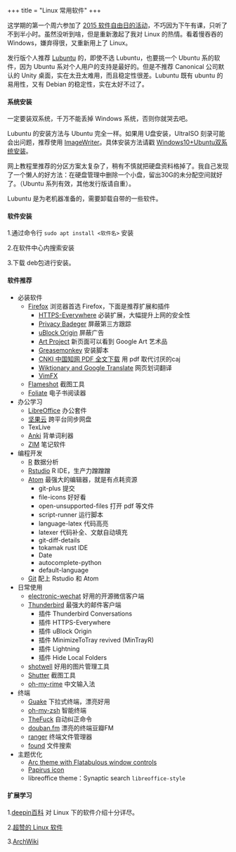 +++
title = "Linux 常用软件"
+++

这学期的第一个周六参加了 [2015 软件自由日的活动](https://www.tuna.moe/event/2015/sfd2015/)，不巧因为下午有课，只听了不到半小时。虽然没听到啥，但是重新激起了我对 Linux 的热情。看着慢吞吞的 Windows，嫌弃得很，又重新用上了 Linux。

发行版个人推荐 [Lubuntu](http://lubuntu.net/) 的，即使不选 Lubuntu，也要挑一个 Ubuntu 系的软件，因为 Ubuntu 系对个人用户的支持是最好的。但是不推荐 Canonical 公司默认的 Unity 桌面，实在太丑太难用，而且稳定性很差。Lubuntu 既有 ubuntu 的易用性，又有 Debian 的稳定性，实在太好不过了。

#### 系统安装

一定要装双系统，千万不能丢掉 Windows 系统，否则你就哭去吧。

Lubuntu 的安装方法与 Ubuntu 完全一样。如果用 U盘安装，UltraISO 刻录可能会出问题，推荐使用 [ImageWriter](https://launchpad.net/win32-image-writer)。具体安装方法请戳 [Windows10+Ubuntu双系统安装](http://www.jianshu.com/p/2eebd6ad284d)。

网上教程里推荐的分区方案太复杂了，稍有不慎就把硬盘资料格掉了。我自己发现了一个懒人的好方法：在硬盘管理中删除一个小盘，留出30G的未分配空间就好了。（Ubuntu 系列有效，其他发行版请自重）。

Lubuntu 是为老机器准备的，需要卸载自带的一些软件。

#### 软件安装

1.通过命令行 `sudo apt install <软件名>` 安装

2.在软件中心内搜索安装

3.下载 deb包进行安装。

#### 软件推荐

- 必装软件
  - [Firefox](https://www.mozilla.org/en-US/firefox/new/) 浏览器首选 Firefox，下面是推荐扩展和插件
    - [HTTPS-Everywhere](https://addons.mozilla.org/en-US/firefox/addon/https-everywhere) 必装扩展，大幅提升上网的安全性
    - [Privacy Badeger](https://addons.mozilla.org/en-US/firefox/addon/privacy-badger-firefox/) 屏蔽第三方跟踪
    + [uBlock Origin](https://addons.mozilla.org/en-US/firefox/addon/ublock-origin/) 屏蔽广告
    + [Art Project](https://addons.mozilla.org/en-US/firefox/addon/art-project) 新页面可以看到 Google Art 艺术品
    + [Greasemonkey](https://addons.mozilla.org/en-US/firefox/addon/greasemonkey) 安装脚本
    + [CNKI 中国知网 PDF 全文下载](http://blog.yuelong.info/post/cnki-pdf-js.html) 用 pdf 取代讨厌的caj
    + [Wiktionary and Google Translate](https://addons.mozilla.org/en-US/firefox/addon/google-dictionary-and-google-t/) 网页划词翻译
    + [VimFX](https://addons.mozilla.org/en-US/firefox/addon/vimfx/)
  - [Flameshot](https://flameshot.org/) 截图工具
  - [Foliate](https://johnfactotum.github.io/foliate/) 电子书阅读器
- 办公学习
  - [LibreOffice](https://zh-cn.libreoffice.org/) 办公套件
  - [坚果云](https://www.jianguoyun.com/) 跨平台同步网盘
  - TexLive
  - [Anki](http://ankisrs.net/) 背单词利器
  + [ZIM](http://zim-wiki.org/) 笔记软件
- 编程开发
  - [R](https://www.r-project.org) 数据分析
  - [Rstudio](https://www.rstudio.com) R IDE，生产力蹭蹭蹭
  + [Atom](https://atom.io/) 最强大的编辑器，就是有点耗资源
    + git-plus 提交
    + file-icons 好好看
    + open-unsupported-files 打开 pdf 等文件
    + script-runner 运行脚本
    + language-latex 代码高亮
    + latexer 代码补全、文献自动填充
    + git-diff-details
    + tokamak rust IDE
    + Date
    + autocomplete-python
    + default-language
  + [Git](https://git-scm.com/) 配上 Rstudio 和 Atom
- 日常使用
  + [electronic-wechat](https://github.com/geeeeeeeeek/electronic-wechat) 好用的开源微信客户端
  + [Thunderbird](https://www.mozilla.org/en-US/thunderbird/) 最强大的邮件客户端
    + 插件 Thunderbird Conversations
    + 插件 HTTPS-Everywhere
    + 插件 uBlock Origin
    + 插件 MinimizeToTray revived (MinTrayR)
    + 插件 Lightning
    + 插件 Hide Local Folders
  + [shotwell](https://wiki.gnome.org/Apps/Shotwell) 好用的图片管理工具
  + [Shutter](http://shutter-project.org/) 截图工具
  + [oh-my-rime](https://github.com/Mintimate/oh-my-rime) 中文输入法
- 终端
  + [Guake](http://guake.org/) 下拉式终端，漂亮好用
  + [oh-my-zsh](https://github.com/robbyrussell/oh-my-zsh) 智能终端
  + [TheFuck](https://github.com/nvbn/thefuck) 自动纠正命令
  - [douban.fm](https://github.com/taizilongxu/douban.fm) 漂亮的终端豆瓣FM
  - [ranger](http://ranger.nongnu.org/index.html) 终端文件管理器
  - [found](https://github.com/liancheng/found) 文件搜索
- 主题优化
  + [Arc theme with Flatabulous window controls](https://github.com/andreisergiu98/arc-flatabulous-theme)
  + [Papirus icon](https://github.com/PapirusDevelopmentTeam/papirus-icon-theme-gtk/)
  + libreoffice theme：Synaptic search `libreoffice-style`

#### 扩展学习

1.[deepin百科](https://wiki.deepin.org/index.php?title=%E9%A6%96%E9%A1%B5) 对 Linux 下的软件介绍十分详尽。

2.[超赞的 Linux 软件](https://alim0x.gitbooks.io/awesome-linux-software-zh_cn/content/)

3.[ArchWiki](https://wiki.archlinux.org/)

